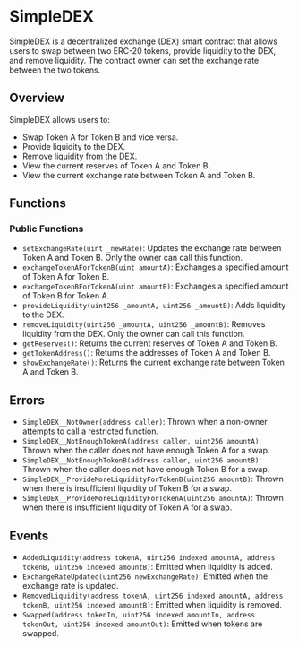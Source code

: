 # SimpleDEX

SimpleDEX is a decentralized exchange (DEX) smart contract that allows users to swap between two ERC-20 tokens, provide liquidity to the DEX, and remove liquidity. The contract owner can set the exchange rate between the two tokens.

## Overview

SimpleDEX allows users to:
- Swap Token A for Token B and vice versa.
- Provide liquidity to the DEX.
- Remove liquidity from the DEX.
- View the current reserves of Token A and Token B.
- View the current exchange rate between Token A and Token B.

## Functions

### Public Functions

- `setExchangeRate(uint _newRate)`: Updates the exchange rate between Token A and Token B. Only the owner can call this function.
- `exchangeTokenAForTokenB(uint amountA)`: Exchanges a specified amount of Token A for Token B.
- `exchangeTokenBForTokenA(uint amountB)`: Exchanges a specified amount of Token B for Token A.
- `provideLiquidity(uint256 _amountA, uint256 _amountB)`: Adds liquidity to the DEX.
- `removeLiquidity(uint256 _amountA, uint256 _amountB)`: Removes liquidity from the DEX. Only the owner can call this function.
- `getReserves()`: Returns the current reserves of Token A and Token B.
- `getTokenAddress()`: Returns the addresses of Token A and Token B.
- `showExchangeRate()`: Returns the current exchange rate between Token A and Token B.

## Errors

- `SimpleDEX__NotOwner(address caller)`: Thrown when a non-owner attempts to call a restricted function.
- `SimpleDEX__NotEnoughTokenA(address caller, uint256 amountA)`: Thrown when the caller does not have enough Token A for a swap.
- `SimpleDEX__NotEnoughTokenB(address caller, uint256 amountB)`: Thrown when the caller does not have enough Token B for a swap.
- `SimpleDEX__ProvideMoreLiquidityForTokenB(uint256 amountB)`: Thrown when there is insufficient liquidity of Token B for a swap.
- `SimpleDEX__ProvideMoreLiquidityForTokenA(uint256 amountA)`: Thrown when there is insufficient liquidity of Token A for a swap.

## Events

- `AddedLiquidity(address tokenA, uint256 indexed amountA, address tokenB, uint256 indexed amountB)`: Emitted when liquidity is added.
- `ExchangeRateUpdated(uint256 newExchangeRate)`: Emitted when the exchange rate is updated.
- `RemovedLiquidity(address tokenA, uint256 indexed amountA, address tokenB, uint256 indexed amountB)`: Emitted when liquidity is removed.
- `Swapped(address tokenIn, uint256 indexed amountIn, address tokenOut, uint256 indexed amountOut)`: Emitted when tokens are swapped.
